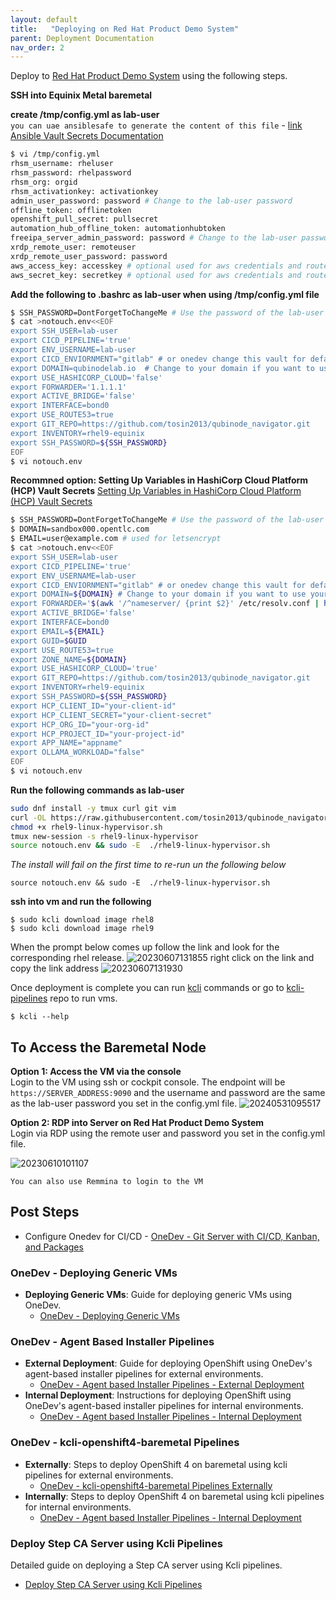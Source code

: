 ```yaml
---
layout: default
title:   "Deploying on Red Hat Product Demo System"
parent: Deployment Documentation
nav_order: 2
---
```


Deploy to [Red Hat Product Demo System](https://connect.redhat.com/en/training/product-demo-system) using the following steps.

**SSH into Equinix Metal baremetal**

**create /tmp/config.yml as lab-user**   
`you can uae ansiblesafe to generate the content of this file` - [link](https://github.com/tosin2013/ansiblesafe)   
[Ansible Vault Secrets Documentation](https://dev.to/tosin2013/ansible-vault-secrets-documentation-3g1a)

```bash
$ vi /tmp/config.yml
rhsm_username: rheluser
rhsm_password: rhelpassword
rhsm_org: orgid
rhsm_activationkey: activationkey
admin_user_password: password # Change to the lab-user password
offline_token: offlinetoken
openshift_pull_secret: pullsecret
automation_hub_offline_token: automationhubtoken
freeipa_server_admin_password: password # Change to the lab-user password
xrdp_remote_user: remoteuser
xrdp_remote_user_password: password
aws_access_key: accesskey # optional used for aws credentials and route53
aws_secret_key: secretkey # optional used for aws credentials and route53
```

**Add the following to .bashrc as lab-user when using /tmp/config.yml file**
```bash
$ SSH_PASSWORD=DontForgetToChangeMe # Use the password of the lab-user
$ cat >notouch.env<<EOF
export SSH_USER=lab-user
export CICD_PIPELINE='true'
export ENV_USERNAME=lab-user
export CICD_ENVIORNMENT="gitlab" # or onedev change this vault for default cicd enviornment to deploy VMS
export DOMAIN=qubinodelab.io  # Change to your domain if you want to use your own domain
export USE_HASHICORP_CLOUD='false' 
export FORWARDER='1.1.1.1'
export ACTIVE_BRIDGE='false'
export INTERFACE=bond0
export USE_ROUTE53=true
export GIT_REPO=https://github.com/tosin2013/qubinode_navigator.git
export INVENTORY=rhel9-equinix
export SSH_PASSWORD=${SSH_PASSWORD}
EOF
$ vi notouch.env
```

**Recommned option: Setting Up Variables in HashiCorp Cloud Platform (HCP) Vault Secrets**
[Setting Up Variables in HashiCorp Cloud Platform (HCP) Vault Secrets](https://github.com/tosin2013/ansiblesafe/blob/main/docs/hashicorp_cloud_secret_setup.md)
```bash
$ SSH_PASSWORD=DontForgetToChangeMe # Use the password of the lab-user
$ DOMAIN=sandbox000.opentlc.com 
$ EMAIL=user@example.com # used for letsencrypt
$ cat >notouch.env<<EOF
export SSH_USER=lab-user
export CICD_PIPELINE='true'
export ENV_USERNAME=lab-user
export CICD_ENVIORNMENT="gitlab" # or onedev change this vault for default cicd enviornment to deploy VMS
export DOMAIN=${DOMAIN} # Change to your domain if you want to use your own domain
export FORWARDER='$(awk '/^nameserver/ {print $2}' /etc/resolv.conf | head -1)'
export ACTIVE_BRIDGE='false'
export INTERFACE=bond0
export EMAIL=${EMAIL}
export GUID=$GUID
export USE_ROUTE53=true
export ZONE_NAME=${DOMAIN}
export USE_HASHICORP_CLOUD='true'
export GIT_REPO=https://github.com/tosin2013/qubinode_navigator.git
export INVENTORY=rhel9-equinix
export SSH_PASSWORD=${SSH_PASSWORD}
export HCP_CLIENT_ID="your-client-id"
export HCP_CLIENT_SECRET="your-client-secret"
export HCP_ORG_ID="your-org-id"
export HCP_PROJECT_ID="your-project-id"
export APP_NAME="appname"
export OLLAMA_WORKLOAD="false"
EOF
$ vi notouch.env
```

**Run the following commands as lab-user**  
```bash
sudo dnf install -y tmux curl git vim 
curl -OL https://raw.githubusercontent.com/tosin2013/qubinode_navigator/main/rhel9-linux-hypervisor.sh 
chmod +x rhel9-linux-hypervisor.sh
tmux new-session -s rhel9-linux-hypervisor 
source notouch.env && sudo -E  ./rhel9-linux-hypervisor.sh
```

*The install will fail on the first time to re-run un the following below*
```
source notouch.env && sudo -E  ./rhel9-linux-hypervisor.sh
```

**ssh into vm and run the following**
```
$ sudo kcli download image rhel8
$ sudo kcli download image rhel9
```

When the prompt below comes up follow the link and look for the corresponding rhel release.
![20230607131855](https://i.imgur.com/MaFsUau.png)
right click on the link and copy the link address
![20230607131930](https://i.imgur.com/83Gar1k.png)

Once deployment is complete you can run [kcli](https://kcli.readthedocs.io/en/latest/) commands or go to [kcli-pipelines](https://github.com/tosin2013/kcli-pipelines) repo to run vms. 
```
$ kcli --help
```

## To Access the Baremetal Node 
**Option 1: Access the VM via the console**  
Login to the VM using ssh or cockpit console. The endpoint will be `https://SERVER_ADDRESS:9090` and the username and password are the same as the lab-user password you set in the config.yml file.
![20240531095517](https://i.imgur.com/Z9WimBp.png)

**Option 2: RDP into Server on  Red Hat Product Demo System**  
Login via RDP using the remote user and password you set in the config.yml file.  

![20230610101107](https://i.imgur.com/DjPE6NR.png)

`You can also use Remmina to login to the VM`

## Post Steps 
* Configure Onedev for CI/CD - [OneDev - Git Server with CI/CD, Kanban, and Packages](../plugins/onedev-kcli-pipelines.html)

### OneDev - Deploying Generic VMs
- **Deploying Generic VMs**: Guide for deploying generic VMs using OneDev.
  - [OneDev - Deploying Generic VMs](../plugins/onedev-generic-vm.html)

### OneDev - Agent Based Installer Pipelines
- **External Deployment**: Guide for deploying OpenShift using OneDev's agent-based installer pipelines for external environments.
  - [OneDev - Agent based Installer Pipelines - External Deployment](../plugins/onedev-agent-based-external-deployment.html)
- **Internal Deployment**: Instructions for deploying OpenShift using OneDev's agent-based installer pipelines for internal environments.
  - [OneDev - Agent based Installer Pipelines - Internal Deployment](../plugins/onedev-agent-based-internal-deployment.html)

### OneDev - kcli-openshift4-baremetal Pipelines
- **Externally**: Steps to deploy OpenShift 4 on baremetal using kcli pipelines for external environments.
  - [OneDev - kcli-openshift4-baremetal Pipelines Externally](../plugins/onedev-kcli-openshift4-baremetal-external.html)
- **Internally**: Steps to deploy OpenShift 4 on baremetal using kcli pipelines for internal environments.
  - [OneDev - Agent based Installer Pipelines - Internal Deployment](../plugins/onedev-kcli-openshift4-baremetal-internal.html)

### Deploy Step CA Server using Kcli Pipelines
Detailed guide on deploying a Step CA server using Kcli pipelines.
  - [Deploy Step CA Server using Kcli Pipelines](../plugins/onedev-kcli-pipelines-step-ca-server.html)